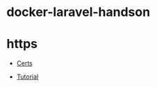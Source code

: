# docker-laravel-handson

# https

- [Certs](https://qiita.com/rkunihiro/items/530b5dc685bd3bff2082)

- [Tutorial]()
